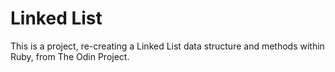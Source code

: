 # Linked List

This is a project, re-creating a Linked List data structure and methods within Ruby, from The Odin Project.
